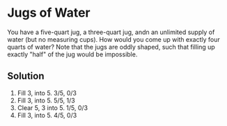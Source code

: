 # Jugs of Water

You have a five-quart jug, a three-quart jug, andn an unlimited supply of water (but no measuring cups). How would you come up with exactly four quarts of water? Note that the jugs are oddly shaped, such that filling up exactly "half" of the jug would be impossible.

## Solution

1. Fill 3, into 5. 3/5, 0/3
2. Fill 3, into 5. 5/5, 1/3
3. Clear 5, 3 into 5. 1/5, 0/3
4. Fill 3, into 5. 4/5, 0/3